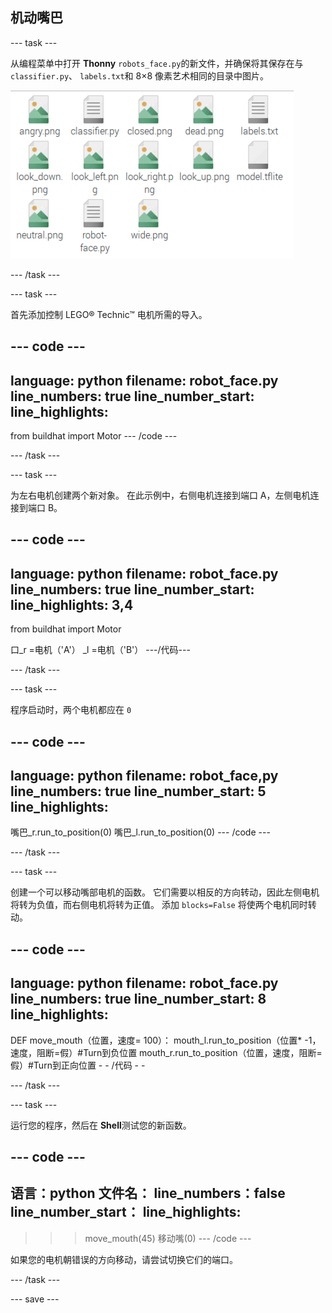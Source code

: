 ## 机动嘴巴

--- task ---

从编程菜单中打开 **Thonny** `robots_face.py`的新文件，并确保将其保存在与 `classifier.py`、 `labels.txt`和 8×8 像素艺术相同的目录中图片。

![显示 robots_face.py 应存储位置的文件结构。](images/file_structure.png)

--- /task ---

--- task ---

首先添加控制 LEGO® Technic™ 电机所需的导入。

--- code ---
---
language: python filename: robot_face.py line_numbers: true line_number_start:
line_highlights:
---
from buildhat import Motor --- /code ---

--- /task ---

--- task ---

为左右电机创建两个新对象。 在此示例中，右侧电机连接到端口 A，左侧电机连接到端口 B。

--- code ---
---
language: python filename: robot_face.py line_numbers: true line_number_start:
line_highlights: 3,4
---
from buildhat import Motor

口_r =电机（'A'） _l =电机（'B'） ---/代码---

--- /task ---

--- task ---

程序启动时，两个电机都应在 `0`

--- code ---
---
language: python filename: robot_face,py line_numbers: true line_number_start: 5
line_highlights:
---

嘴巴_r.run_to_position(0) 嘴巴_l.run_to_position(0) --- /code ---

--- /task ---

--- task ---

创建一个可以移动嘴部电机的函数。 它们需要以相反的方向转动，因此左侧电机将转为负值，而右侧电机将转为正值。 添加 `blocks=False` 将使两个电机同时转动。

--- code ---
---
language: python filename: robot_face.py line_numbers: true line_number_start: 8
line_highlights:
---
DEF move_mouth（位置，速度= 100）： mouth_l.run_to_position（位置* -1，速度，阻断=假）#Turn到负位置 mouth_r.run_to_position（位置，速度，阻断=假）#Turn到正向位置 - - /代码  - -

--- /task ---

--- task ---

运行您的程序，然后在 **Shell**测试您的新函数。

--- code ---
---
语言：python 文件名： line_numbers：false line_number_start：
line_highlights:
---
> > > move_mouth(45) 移动嘴(0) --- /code ---

如果您的电机朝错误的方向移动，请尝试切换它们的端口。

--- /task ---

--- save ---
